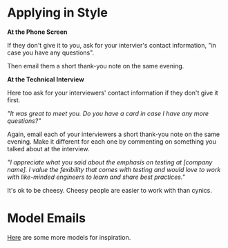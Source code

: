 # Applying in Style

**At the Phone Screen**

If they don't give it to you, ask for your intervier's contact information, "in case you have any questions".

Then email them a short thank-you note on the same evening.

**At the Technical Interview**

Here too ask for your interviewers' contact information if they don't give it first.

*"It was great to meet you. Do you have a card in case I have any more questions?"*

Again, email each of your interviewers a short thank-you note on the same evening. Make it different for each one by commenting on something you talked about at the interview.

*"I appreciate what you said about the emphasis on testing at [company name]. I value the fexibility that comes with testing and would love to work with like-minded engineers to learn and share best practices."*

It's ok to be cheesy. Cheesy people are easier to work with than cynics.

# Model Emails

[Here][stock-emails] are some more models for inspiration.

[stock-emails]: ../stock_emails/for_interview_process.md
